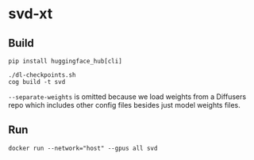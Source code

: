 # svd-xt

## Build

```
pip install huggingface_hub[cli]
```

```
./dl-checkpoints.sh
cog build -t svd
```

`--separate-weights` is omitted because we load weights from a Diffusers repo which includes other config files besides just model weights files.

## Run

```
docker run --network="host" --gpus all svd
```